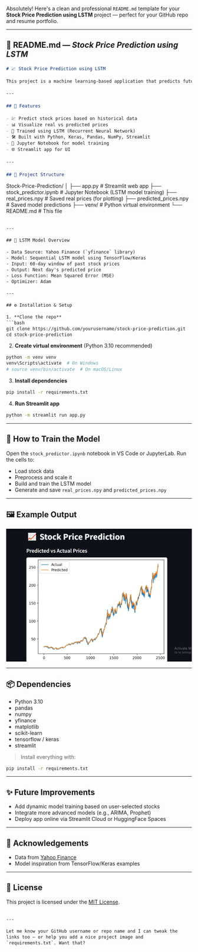 Absolutely! Here's a clean and professional `README.md` template for your **Stock Price Prediction using LSTM** project — perfect for your GitHub repo and resume portfolio.

---

## 📘 README.md — *Stock Price Prediction using LSTM*

```markdown
# 📈 Stock Price Prediction using LSTM

This project is a machine learning-based application that predicts future stock prices using a Long Short-Term Memory (LSTM) neural network. It also features an interactive Streamlit web app for visualizing actual vs predicted stock prices.

---

## 🚀 Features

- 💹 Predict stock prices based on historical data
- 📊 Visualize real vs predicted prices
- 🧠 Trained using LSTM (Recurrent Neural Network)
- 🛠️ Built with Python, Keras, Pandas, NumPy, Streamlit
- 📁 Jupyter Notebook for model training
- 🌐 Streamlit app for UI

---

## 📂 Project Structure

```
Stock-Price-Prediction/
│
├── app.py                     # Streamlit web app
├── stock_predictor.ipynb      # Jupyter Notebook (LSTM model training)
├── real_prices.npy            # Saved real prices (for plotting)
├── predicted_prices.npy       # Saved model predictions
├── venv/                      # Python virtual environment
└── README.md                  # This file
```

---

## 🧠 LSTM Model Overview

- Data Source: Yahoo Finance (`yfinance` library)
- Model: Sequential LSTM model using TensorFlow/Keras
- Input: 60-day window of past stock prices
- Output: Next day's predicted price
- Loss Function: Mean Squared Error (MSE)
- Optimizer: Adam

---

## ⚙️ Installation & Setup

1. **Clone the repo**
```bash
git clone https://github.com/yourusername/stock-price-prediction.git
cd stock-price-prediction
```

2. **Create virtual environment** (Python 3.10 recommended)
```bash
python -m venv venv
venv\Scripts\activate  # On Windows
# source venv/bin/activate  # On macOS/Linux
```

3. **Install dependencies**
```bash
pip install -r requirements.txt
```

4. **Run Streamlit app**
```bash
python -m streamlit run app.py
```

---

## 🧪 How to Train the Model

Open the `stock_predictor.ipynb` notebook in VS Code or JupyterLab. Run the cells to:

- Load stock data
- Preprocess and scale it
- Build and train the LSTM model
- Generate and save `real_prices.npy` and `predicted_prices.npy`

---

## 🖼️ Example Output

![Predicted vs Actual](assets/sample_plot.png) 

---

## 📦 Dependencies

- Python 3.10
- pandas
- numpy
- yfinance
- matplotlib
- scikit-learn
- tensorflow / keras
- streamlit

> Install everything with:  
```bash
pip install -r requirements.txt
```

---

## ✨ Future Improvements

- Add dynamic model training based on user-selected stocks
- Integrate more advanced models (e.g., ARIMA, Prophet)
- Deploy app online via Streamlit Cloud or HuggingFace Spaces

---

## 🙌 Acknowledgements

- Data from [Yahoo Finance](https://finance.yahoo.com/)
- Model inspiration from TensorFlow/Keras examples

---

## 📜 License

This project is licensed under the [MIT License](LICENSE).

```

---

Let me know your GitHub username or repo name and I can tweak the links too — or help you add a nice project image and `requirements.txt`. Want that?

